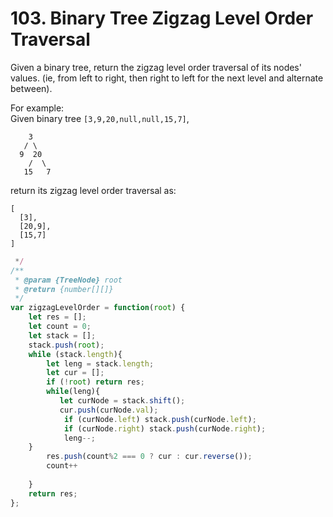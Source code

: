# 103. Binary Tree Zigzag Level Order Traversal



Given a binary tree, return the zigzag level order traversal of its nodes' values. \(ie, from left to right, then right to left for the next level and alternate between\).

For example:  
Given binary tree `[3,9,20,null,null,15,7]`,  


```text
    3
   / \
  9  20
    /  \
   15   7
```

return its zigzag level order traversal as:  


```text
[
  [3],
  [20,9],
  [15,7]
]
```

```javascript
 */
/**
 * @param {TreeNode} root
 * @return {number[][]}
 */
var zigzagLevelOrder = function(root) {
    let res = [];
    let count = 0;
    let stack = [];
    stack.push(root);
    while (stack.length){
        let leng = stack.length;
        let cur = [];
        if (!root) return res;
        while(leng){
           let curNode = stack.shift();
           cur.push(curNode.val);
            if (curNode.left) stack.push(curNode.left);
            if (curNode.right) stack.push(curNode.right);
            leng--;
    }
        res.push(count%2 === 0 ? cur : cur.reverse());
        count++
    
    }
    return res;
};
```

